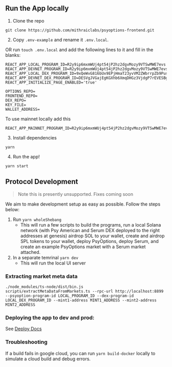 ## Run the App locally

1. Clone the repo

`git clone https://github.com/mithraiclabs/psyoptions-frontend.git`

2. Copy `.env-example` and rename it `.env.local`.

OR run `touch .env.local` and add the following lines to it and fill in the blanks:

```
REACT_APP_LOCAL_PROGRAM_ID=R2y9ip6mxmWUj4pt54jP2hz2dgvMozy9VTSwMWE7evs
REACT_APP_DEVNET_PROGRAM_ID=R2y9ip6mxmWUj4pt54jP2hz2dgvMozy9VTSwMWE7evs
REACT_APP_LOCAL_DEX_PROGRAM_ID=9xQeWvG816bUx9EPjHmaT23yvVM2ZWbrrpZb9PusVFin
REACT_APP_DEVNET_DEX_PROGRAM_ID=DESVgJVGajEgKGXhb6XmqDHGz3VjdgP7rEVESBgxmroY
REACT_APP_INITIALIZE_PAGE_ENABLED='true'

OPTIONS_REPO=
FRONTEND_REPO=
DEX_REPO=
KEY_FILE=
WALLET_ADDRESS=
```
To use mainnet locally add this

```
REACT_APP_MAINNET_PROGRAM_ID=R2y9ip6mxmWUj4pt54jP2hz2dgvMozy9VTSwMWE7evs
```

3. Install dependencies

`yarn`

4. Run the app!

`yarn start`

## Protocol Development

> Note this is presently unsupported. Fixes coming soon

We aim to make development setup as easy as possible. Follow the steps below:

1. Run `yarn wholeShebang`
   - This will run a few scripts to build the programs, run a local Solana network (with
     Psy American and Serum DEX deployed to the right addresses at genesis) airdrop SOL to
     your wallet, create and airdrop SPL tokens to your wallet, deploy PsyOptions,
     deploy Serum, and create an example PsyOptions market with a Serum market attached.
2. In a separate temrinal `yarn dev`
   - This will run the local UI server

### Extracting market meta data

```console
./node_modules/ts-node/dist/bin.js scripts/extractMetaDataFromMarkets.ts --rpc-url http://localhost:8899 --psyoption-program-id LOCAL_PROGRAM_ID --dex-program-id LOCAL_DEX_PROGRAM_ID --mint1-address MINT1_ADDRESS --mint2-address MINT2_ADDRESS
```

### Deploying the app to dev and prod:

See <a href="https://github.com/mithraiclabs/solana-options-frontend/blob/master/docs/Deploying.md">Deploy Docs</a>

### Troubleshooting

If a build fails in google cloud, you can run `yarn build-docker` locally to simulate a cloud build and debug errors.
